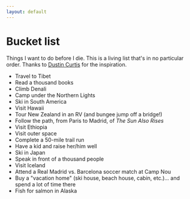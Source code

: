 ```yaml
---
layout: default
---
```


# Bucket list

Things I want to do before I die. This is a living list that's in no particular order. Thanks to [Dustin Curtis](https://dcurt.is/bucket-list) for the inspiration.

- Travel to Tibet
- Read a thousand books
- Climb Denali
- Camp under the Northern Lights
- Ski in South America
- Visit Hawaii
- Tour New Zealand in an RV (and bungee jump off a bridge!)
- Follow the path, from Paris to Madrid, of *The Sun Also Rises*
- Visit Ethiopia
- Visit outer space
- Complete a 50-mile trail run
- Have a kid and raise her/him well
- Ski in Japan
- Speak in front of a thousand people
- Visit Iceland
- Attend a Real Madrid vs. Barcelona soccer match at Camp Nou
- Buy a "vacation home" (ski house, beach house, cabin, etc.)... and spend a lot of time there
- Fish for salmon in Alaska
